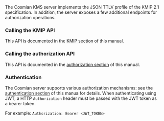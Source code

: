 The Cosmian KMS server implements the JSON TTLV profile of the KMIP 2.1 specification.
In addition, the server exposes a few additional endpoints for authorization operations.

### Calling the KMIP API

This API is documented in the [KMIP section](./kmip_2_1/kmip_api.md) of this manual.

### Calling the authorization API

This API is documented in the [authorization section](./authorization.md) of this manual.

### Authentication

The Cosmian server supports various authorization mechanisms: see the [authentication section](./authentication.md) 
of this manua for details. When authenticating using JWT, a HTTP `Authorization` header must be passed with the JWT token 
as a bearer token.

For example: `Authorization: Bearer <JWT_TOKEN>`